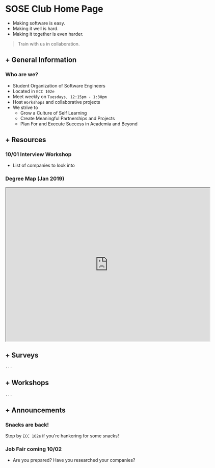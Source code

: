 # SOSE Club Home Page

- Making software is easy. 
- Making it well is hard. 
- Making it together is even harder. 

> Train with us in collaboration.

## + General Information

### Who are we?

- Student Organization of Software Engineers
- Located in `ECC 102e`
- Meet weekly on `Tuesdays, 12:15pm - 1:30pm`
- Host `Workshops` and collaborative projects 
- We strive to
	- Grow a Culture of Self Learning 
	- Create Meaningful Partnerships and Projects 
	- Plan For and Execute Success in Academia and Beyond
	
## + Resources
### 10/01 Interview Workshop
- List of companies to look into

### Degree Map (Jan 2019)

<html>
<iframe src="https://drive.google.com/file/d/1LhqDNUraXqqdPuRsb8Pgd9Y2biP-UG0i/preview" width="640" height="480"></iframe>
</html>

## + Surveys

`...`

## + Workshops
`...`


## + Announcements

### Snacks are back!

Stop by `ECC 102e` if you're hankering for some snacks!

### Job Fair coming 10/02

- Are you prepared? Have you researched your companies? 






